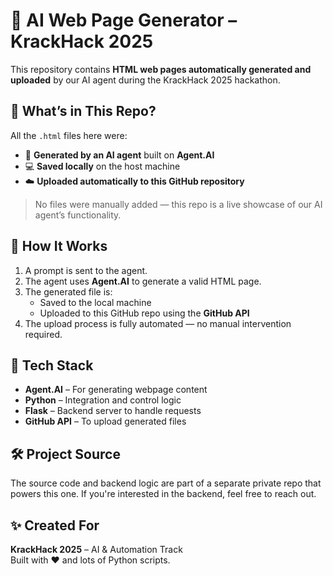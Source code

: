 # 🤖 AI Web Page Generator – KrackHack 2025

This repository contains **HTML web pages automatically generated and uploaded** by our AI agent during the KrackHack 2025 hackathon.

## 📄 What’s in This Repo?

All the `.html` files here were:
- 🧠 **Generated by an AI agent** built on **Agent.AI**
- 💻 **Saved locally** on the host machine
- ☁️ **Uploaded automatically to this GitHub repository**

> No files were manually added — this repo is a live showcase of our AI agent’s functionality.

## 🔧 How It Works

1. A prompt is sent to the agent.
2. The agent uses **Agent.AI** to generate a valid HTML page.
3. The generated file is:
   - Saved to the local machine
   - Uploaded to this GitHub repo using the **GitHub API**
4. The upload process is fully automated — no manual intervention required.

## 🧠 Tech Stack

- **Agent.AI** – For generating webpage content
- **Python** – Integration and control logic
- **Flask** – Backend server to handle requests
- **GitHub API** – To upload generated files

## 🛠 Project Source

The source code and backend logic are part of a separate private repo that powers this one. If you're interested in the backend, feel free to reach out.

## ✨ Created For

**KrackHack 2025** – AI & Automation Track  
Built with ❤️ and lots of Python scripts.
